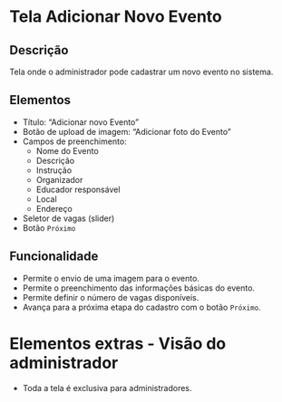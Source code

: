 # Tela Adicionar Novo Evento

## Descrição

Tela onde o administrador pode cadastrar um novo evento no sistema.

## Elementos

- Título: “Adicionar novo Evento”
- Botão de upload de imagem: “Adicionar foto do Evento”
- Campos de preenchimento:
  - Nome do Evento
  - Descrição
  - Instrução
  - Organizador
  - Educador responsável
  - Local
  - Endereço
- Seletor de vagas (slider)
- Botão `Próximo`

## Funcionalidade

- Permite o envio de uma imagem para o evento.
- Permite o preenchimento das informações básicas do evento.
- Permite definir o número de vagas disponíveis.
- Avança para a próxima etapa do cadastro com o botão `Próximo`.

# Elementos extras - Visão do administrador

- Toda a tela é exclusiva para administradores.